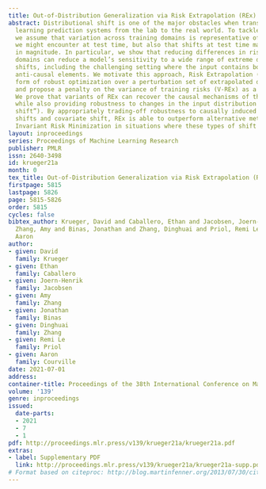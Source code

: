 ```yaml
---
title: Out-of-Distribution Generalization via Risk Extrapolation (REx)
abstract: Distributional shift is one of the major obstacles when transferring machine
  learning prediction systems from the lab to the real world. To tackle this problem,
  we assume that variation across training domains is representative of the variation
  we might encounter at test time, but also that shifts at test time may be more extreme
  in magnitude. In particular, we show that reducing differences in risk across training
  domains can reduce a model’s sensitivity to a wide range of extreme distributional
  shifts, including the challenging setting where the input contains both causal and
  anti-causal elements. We motivate this approach, Risk Extrapolation (REx), as a
  form of robust optimization over a perturbation set of extrapolated domains (MM-REx),
  and propose a penalty on the variance of training risks (V-REx) as a simpler variant.
  We prove that variants of REx can recover the causal mechanisms of the targets,
  while also providing robustness to changes in the input distribution (“covariate
  shift”). By appropriately trading-off robustness to causally induced distributional
  shifts and covariate shift, REx is able to outperform alternative methods such as
  Invariant Risk Minimization in situations where these types of shift co-occur.
layout: inproceedings
series: Proceedings of Machine Learning Research
publisher: PMLR
issn: 2640-3498
id: krueger21a
month: 0
tex_title: Out-of-Distribution Generalization via Risk Extrapolation (REx)
firstpage: 5815
lastpage: 5826
page: 5815-5826
order: 5815
cycles: false
bibtex_author: Krueger, David and Caballero, Ethan and Jacobsen, Joern-Henrik and
  Zhang, Amy and Binas, Jonathan and Zhang, Dinghuai and Priol, Remi Le and Courville,
  Aaron
author:
- given: David
  family: Krueger
- given: Ethan
  family: Caballero
- given: Joern-Henrik
  family: Jacobsen
- given: Amy
  family: Zhang
- given: Jonathan
  family: Binas
- given: Dinghuai
  family: Zhang
- given: Remi Le
  family: Priol
- given: Aaron
  family: Courville
date: 2021-07-01
address:
container-title: Proceedings of the 38th International Conference on Machine Learning
volume: '139'
genre: inproceedings
issued:
  date-parts:
  - 2021
  - 7
  - 1
pdf: http://proceedings.mlr.press/v139/krueger21a/krueger21a.pdf
extras:
- label: Supplementary PDF
  link: http://proceedings.mlr.press/v139/krueger21a/krueger21a-supp.pdf
# Format based on citeproc: http://blog.martinfenner.org/2013/07/30/citeproc-yaml-for-bibliographies/
---
```

